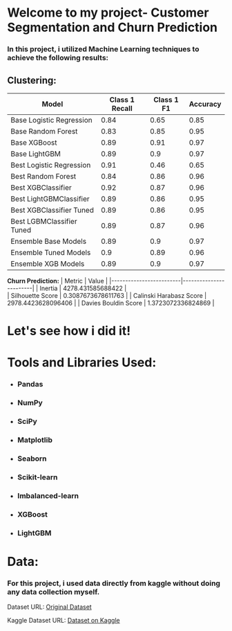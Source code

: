 # **Welcome to my project- Customer Segmentation and Churn Prediction** 
### In this project, i utilized Machine Learning techniques to achieve the following results:
## **Clustering:**                                                                                   
| Model                     |   Class 1 Recall |   Class 1 F1 |   Accuracy |
|---------------------------|------------------|--------------|------------|
| Base Logistic Regression  |             0.84 |         0.65 |       0.85 |
| Base Random Forest        |             0.83 |         0.85 |       0.95 |
| Base XGBoost              |             0.89 |         0.91 |       0.97 |
| Base LightGBM             |             0.89 |         0.9  |       0.97 |
| Best Logistic Regression  |             0.91 |         0.46 |       0.65 |
| Best Random Forest        |             0.84 |         0.86 |       0.96 |
| Best XGBClassifier        |             0.92 |         0.87 |       0.96 |
| Best LightGBMClassifier   |             0.89 |         0.86 |       0.95 |
| Best XGBClassifier Tuned  |             0.89 |         0.86 |       0.95 |
| Best LGBMClassifier Tuned |             0.89 |         0.87 |       0.96 |
| Ensemble Base Models      |             0.89 |         0.9  |       0.97 |
| Ensemble Tuned Models     |             0.9  |         0.89 |       0.96 |
| Ensemble XGB Models       |             0.89 |         0.9  |       0.97 |

**Churn Prediction:**
| Metric                  | Value                  |
|-------------------------|------------------------| 
| Inertia                 | 4278.431585688422      |  
| Silhouette Score        | 0.3087673678611763     | 
| Calinski Harabasz Score | 2978.4423628096406     |
| Davies Bouldin Score    | 1.3723072336824869     | 

# Let's see how i did it!

# Tools and Libraries Used:
- ### Pandas
- ### NumPy
- ### SciPy
- ### Matplotlib
- ### Seaborn
- ### Scikit-learn
- ### Imbalanced-learn
- ### XGBoost
- ### LightGBM

# Data: 
### For this project, i used data  directly from kaggle without doing any data collection myself.

Dataset URL: [Original Dataset](https://zenodo.org/records/4322342#.Y8OsBdJBwUE)

Kaggle Dataset URL: [Dataset on Kaggle](https://www.kaggle.com/datasets/thedevastator/predicting-credit-card-customer-attrition-with-m)










